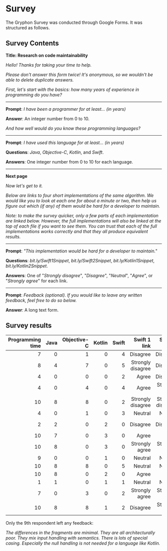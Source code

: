 # Survey

The Gryphon Survey was conducted through Google Forms. It was structured as follows.

## Survey Contents

**Title: Research on code maintainability**

*Hello! Thanks for taking your time to help.*

*Please don't answer this form twice! It's anonymous, so we wouldn't be able to delete duplicate answers.*

*First, let's start with the basics: how many years of experience in programming do you have?*

---

**Prompt**: *I have been a programmer for at least... (in years)*

**Answer**: An integer number from 0 to 10.

*And how well would do you know these programming languages?*

---

**Prompt**: *I have used this language for at least... (in years)*

**Questions**: *Java*, *Objective-C*, *Kotlin*, and *Swift*.

**Answers**: One integer number from 0 to 10 for each language.

---

**Next page**

*Now let's get to it.*

*Below are links to four short implementations of the same algorithm. We would like you to look at each one for about a minute or two, then help us figure out which (if any) of them would be hard for a developer to maintain.*

*Note: to make the survey quicker, only a few parts of each implementation are linked below. However, the full implementations will also be linked at the top of each file if you want to see them. You can trust that each of the full implementations works correctly and that they all produce equivalent results.*

---

**Prompt**: *"This implementation would be hard for a developer to maintain."*

**Questions**: *bit.ly/Swift1Snippet*, *bit.ly/Swift2Snippet*, *bit.ly/Kotlin1Snippet*, *bit.ly/Kotlin2Snippet*.

**Answers**: One of "*Strongly disagree*", "*Disagree*", "*Neutral*", "*Agree*", or "*Strongly agree*" for each link.

---

**Prompt**: *Feedback (optional). If you would like to leave any written feedback, feel free to do so below.*

**Answer**: A long text form.

## Survey results

| Programming time | Java | Objective-C | Kotlin | Swift | Swift 1 link | Swift 2 link | Kotlin 1 link | Kotlin 2 link |
| ---:|---:| ---:| ---:| ---:| ---:| ---:| ---:| ---:|
7 | 0 | 1 | 0 | 4 | Disagree | Disagree | Disagree | Disagree
8 | 4 | 7 | 0 | 5 | Strongly disagree | Disagree | Disagree | Strongly disagree
4 | 0 | 0 | 0 | 2 | Agree | Disagree | Neutral | Neutral
4 | 0 | 4 | 0 | 4 | Agree | Strongly agree | Neutral | Neutral
10 | 8 | 8 | 0 | 2 | Strongly disagree | Strongly disagree | Disagree | Disagree
4 | 0 | 1 | 0 | 3 | Neutral | Neutral | Neutral | Neutral
2 | 2 | 0 | 2 | 0 | Disagree | Disagree | Disagree | Strongly disagree
10 | 7 | 0 | 3 | 0 | Agree | Agree | Agree | Agree
10 | 8 | 0 | 3 | 0 | Strongly agree | Strongly agree | Strongly agree | Strongly agree
9 | 0 | 0 | 1 | 0 | Neutral | Neutral | Neutral | Neutral
10 | 8 | 8 | 0 | 5 | Neutral | Neutral | Agree | Agree
10 | 8 | 0 | 2 | 0 | Agree | Agree | Agree | Agree
1 | 1 | 0 | 1 | 1 | Neutral | Neutral | Neutral | Neutral
7 | 0 | 3 | 0 | 2 | Strongly agree | Strongly agree | Strongly agree | Strongly agree
10 | 8 | 8 | 1 | 2 | Disagree | Strongly agree | Neutral | Neutral

Only the 9th respondent left any feedback:

*The differences in the fragments are minimal. They are all architecturally poor. They mix input handling with semantics. There is lots of special casing. Especially the null handling is not needed for a language like Kotlin.*
